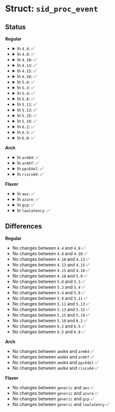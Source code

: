 # Struct: <code>sid_proc_event</code>

## Status
<b>Regular</b>
<ul>
<li>
<details>
<summary>In <code>4.4</code>: ✅</summary>

```c
struct sid_proc_event {
    __kernel_pid_t process_pid;
    __kernel_pid_t process_tgid;
};
```
</details>
</li>
<li>
<details>
<summary>In <code>4.8</code>: ✅</summary>

```c
struct sid_proc_event {
    __kernel_pid_t process_pid;
    __kernel_pid_t process_tgid;
};
```
</details>
</li>
<li>
<details>
<summary>In <code>4.10</code>: ✅</summary>

```c
struct sid_proc_event {
    __kernel_pid_t process_pid;
    __kernel_pid_t process_tgid;
};
```
</details>
</li>
<li>
<details>
<summary>In <code>4.13</code>: ✅</summary>

```c
struct sid_proc_event {
    __kernel_pid_t process_pid;
    __kernel_pid_t process_tgid;
};
```
</details>
</li>
<li>
<details>
<summary>In <code>4.15</code>: ✅</summary>

```c
struct sid_proc_event {
    __kernel_pid_t process_pid;
    __kernel_pid_t process_tgid;
};
```
</details>
</li>
<li>
<details>
<summary>In <code>4.18</code>: ✅</summary>

```c
struct sid_proc_event {
    __kernel_pid_t process_pid;
    __kernel_pid_t process_tgid;
};
```
</details>
</li>
<li>
<details>
<summary>In <code>5.0</code>: ✅</summary>

```c
struct sid_proc_event {
    __kernel_pid_t process_pid;
    __kernel_pid_t process_tgid;
};
```
</details>
</li>
<li>
<details>
<summary>In <code>5.3</code>: ✅</summary>

```c
struct sid_proc_event {
    __kernel_pid_t process_pid;
    __kernel_pid_t process_tgid;
};
```
</details>
</li>
<li>
<details>
<summary>In <code>5.4</code>: ✅</summary>

```c
struct sid_proc_event {
    __kernel_pid_t process_pid;
    __kernel_pid_t process_tgid;
};
```
</details>
</li>
<li>
<details>
<summary>In <code>5.8</code>: ✅</summary>

```c
struct sid_proc_event {
    __kernel_pid_t process_pid;
    __kernel_pid_t process_tgid;
};
```
</details>
</li>
<li>
<details>
<summary>In <code>5.11</code>: ✅</summary>

```c
struct sid_proc_event {
    __kernel_pid_t process_pid;
    __kernel_pid_t process_tgid;
};
```
</details>
</li>
<li>
<details>
<summary>In <code>5.13</code>: ✅</summary>

```c
struct sid_proc_event {
    __kernel_pid_t process_pid;
    __kernel_pid_t process_tgid;
};
```
</details>
</li>
<li>
<details>
<summary>In <code>5.15</code>: ✅</summary>

```c
struct sid_proc_event {
    __kernel_pid_t process_pid;
    __kernel_pid_t process_tgid;
};
```
</details>
</li>
<li>
<details>
<summary>In <code>5.19</code>: ✅</summary>

```c
struct sid_proc_event {
    __kernel_pid_t process_pid;
    __kernel_pid_t process_tgid;
};
```
</details>
</li>
<li>
<details>
<summary>In <code>6.2</code>: ✅</summary>

```c
struct sid_proc_event {
    __kernel_pid_t process_pid;
    __kernel_pid_t process_tgid;
};
```
</details>
</li>
<li>
<details>
<summary>In <code>6.5</code>: ✅</summary>

```c
struct sid_proc_event {
    __kernel_pid_t process_pid;
    __kernel_pid_t process_tgid;
};
```
</details>
</li>
<li>
<details>
<summary>In <code>6.8</code>: ✅</summary>

```c
struct sid_proc_event {
    __kernel_pid_t process_pid;
    __kernel_pid_t process_tgid;
};
```
</details>
</li>
</ul>
<b>Arch</b>
<ul>
<li>
<details>
<summary>In <code>arm64</code>: ✅</summary>

```c
struct sid_proc_event {
    __kernel_pid_t process_pid;
    __kernel_pid_t process_tgid;
};
```
</details>
</li>
<li>
<details>
<summary>In <code>armhf</code>: ✅</summary>

```c
struct sid_proc_event {
    __kernel_pid_t process_pid;
    __kernel_pid_t process_tgid;
};
```
</details>
</li>
<li>
<details>
<summary>In <code>ppc64el</code>: ✅</summary>

```c
struct sid_proc_event {
    __kernel_pid_t process_pid;
    __kernel_pid_t process_tgid;
};
```
</details>
</li>
<li>
<details>
<summary>In <code>riscv64</code>: ✅</summary>

```c
struct sid_proc_event {
    __kernel_pid_t process_pid;
    __kernel_pid_t process_tgid;
};
```
</details>
</li>
</ul>
<b>Flavor</b>
<ul>
<li>
<details>
<summary>In <code>aws</code>: ✅</summary>

```c
struct sid_proc_event {
    __kernel_pid_t process_pid;
    __kernel_pid_t process_tgid;
};
```
</details>
</li>
<li>
<details>
<summary>In <code>azure</code>: ✅</summary>

```c
struct sid_proc_event {
    __kernel_pid_t process_pid;
    __kernel_pid_t process_tgid;
};
```
</details>
</li>
<li>
<details>
<summary>In <code>gcp</code>: ✅</summary>

```c
struct sid_proc_event {
    __kernel_pid_t process_pid;
    __kernel_pid_t process_tgid;
};
```
</details>
</li>
<li>
<details>
<summary>In <code>lowlatency</code>: ✅</summary>

```c
struct sid_proc_event {
    __kernel_pid_t process_pid;
    __kernel_pid_t process_tgid;
};
```
</details>
</li>
</ul>

## Differences
<b>Regular</b>
<ul>
<li>
No changes between <code>4.4</code> and <code>4.8</code> ✅
</li>
<li>
No changes between <code>4.8</code> and <code>4.10</code> ✅
</li>
<li>
No changes between <code>4.10</code> and <code>4.13</code> ✅
</li>
<li>
No changes between <code>4.13</code> and <code>4.15</code> ✅
</li>
<li>
No changes between <code>4.15</code> and <code>4.18</code> ✅
</li>
<li>
No changes between <code>4.18</code> and <code>5.0</code> ✅
</li>
<li>
No changes between <code>5.0</code> and <code>5.3</code> ✅
</li>
<li>
No changes between <code>5.3</code> and <code>5.4</code> ✅
</li>
<li>
No changes between <code>5.4</code> and <code>5.8</code> ✅
</li>
<li>
No changes between <code>5.8</code> and <code>5.11</code> ✅
</li>
<li>
No changes between <code>5.11</code> and <code>5.13</code> ✅
</li>
<li>
No changes between <code>5.13</code> and <code>5.15</code> ✅
</li>
<li>
No changes between <code>5.15</code> and <code>5.19</code> ✅
</li>
<li>
No changes between <code>5.19</code> and <code>6.2</code> ✅
</li>
<li>
No changes between <code>6.2</code> and <code>6.5</code> ✅
</li>
<li>
No changes between <code>6.5</code> and <code>6.8</code> ✅
</li>
</ul>
<b>Arch</b>
<ul>
<li>
No changes between <code>amd64</code> and <code>arm64</code> ✅
</li>
<li>
No changes between <code>amd64</code> and <code>armhf</code> ✅
</li>
<li>
No changes between <code>amd64</code> and <code>ppc64el</code> ✅
</li>
<li>
No changes between <code>amd64</code> and <code>riscv64</code> ✅
</li>
</ul>
<b>Flavor</b>
<ul>
<li>
No changes between <code>generic</code> and <code>aws</code> ✅
</li>
<li>
No changes between <code>generic</code> and <code>azure</code> ✅
</li>
<li>
No changes between <code>generic</code> and <code>gcp</code> ✅
</li>
<li>
No changes between <code>generic</code> and <code>lowlatency</code> ✅
</li>
</ul>
